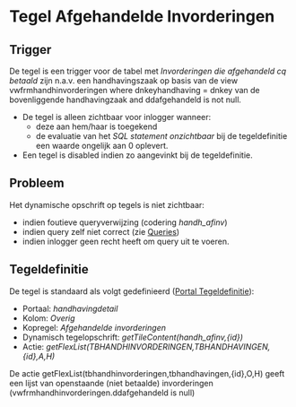 # Tegel Afgehandelde Invorderingen

## Trigger

De tegel is een trigger voor de tabel met *Invorderingen die afgehandeld cq betaald* zijn n.a.v. een handhavingszaak op basis van de view vwfrmhandhinvorderingen where dnkeyhandhaving = dnkey van de bovenliggende handhavingzaak and ddafgehandeld is not null.

  * De tegel is alleen zichtbaar voor inlogger wanneer:
    * deze aan hem/haar is toegekend
    * de evaluatie van het *SQL statement onzichtbaar* bij de tegeldefinitie een waarde ongelijk aan 0 oplevert.
  * Een tegel is disabled indien zo aangevinkt bij de tegeldefinitie.

## Probleem

Het dynamische opschrift op tegels is niet zichtbaar:

  * indien foutieve queryverwijzing (codering *handh_afinv*)
  * indien query zelf niet correct (zie [Queries](../../../instellen_inrichten/queries.md))
  * indien inlogger geen recht heeft om query uit te voeren.

## Tegeldefinitie

De tegel is standaard als volgt gedefinieerd ([Portal Tegeldefinitie](../../../instellen_inrichten/portaldefinitie/portal_tegel.md)):

  * Portaal: *handhavingdetail*
  * Kolom: *Overig*
  * Kopregel: *Afgehandelde invorderingen*
  * Dynamisch tegelopschrift: *getTileContent(handh_afinv,{id})*
  * Actie: *getFlexList(TBHANDHINVORDERINGEN,TBHANDHAVINGEN,{id},A,H)*

De actie getFlexList(tbhandhinvorderingen,tbhandhavingen,{id},O,H) geeft een lijst van openstaande (niet betaalde)  invorderingen (vwfrmhandhinvorderingen.ddafgehandeld is null)

